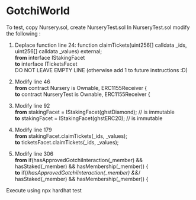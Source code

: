 # GotchiWorld

To test, copy Nursery.sol, create NurseryTest.sol
In NurseryTest.sol modify the following :

1. Deplace function line 24: function claimTickets(uint256[] calldata _ids, uint256[] calldata _values) external;  
**from** interface IStakingFacet   
**to** interface ITicketsFacet   
DO NOT LEAVE EMPTY LINE (otherwise add 1 to future instructions :D)  

2. Modify line 46  
**from** contract Nursery is Ownable, ERC1155Receiver {  
**to** contract NurseryTest is Ownable, ERC1155Receiver {  

3. Modify line 92   
**from** stakingFacet = IStakingFacet(ghstDiamond); // is immutable  
**to** stakingFacet = IStakingFacet(ghstERC20); // is immutable  

4. Modify line 179  
**from**  stakingFacet.claimTickets(_ids, _values);  
**to** ticketsFacet.claimTickets(_ids, _values);  

5. Modify line 306   
**from** if(hasApprovedGotchiInteraction(_member) && hasStaked(_member) && hasMembership(_member)) {  
**to** if(/*hasApprovedGotchiInteraction(_member) &&*/ hasStaked(_member) && hasMembership(_member)) {  
  

Execute using npx hardhat test
